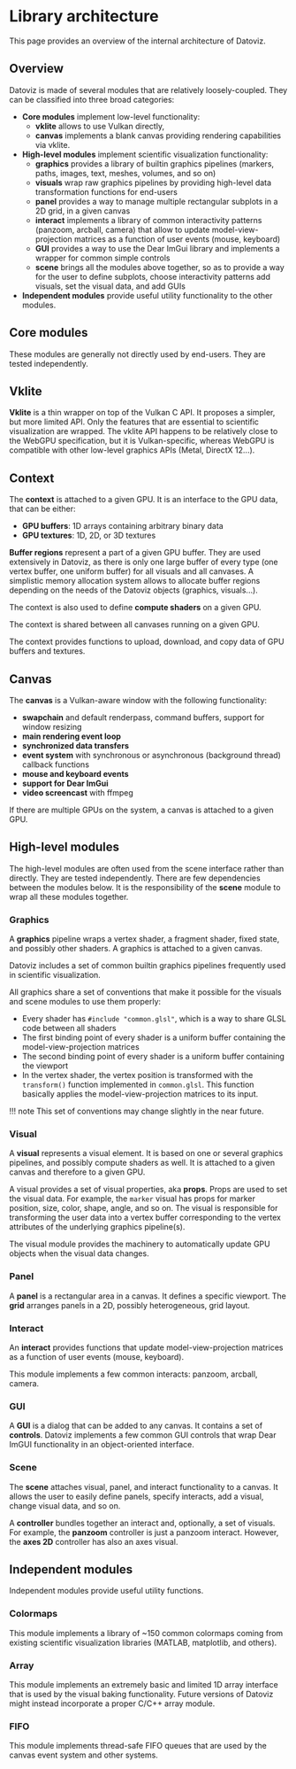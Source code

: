 # Library architecture

This page provides an overview of the internal architecture of Datoviz.



## Overview

Datoviz is made of several modules that are relatively loosely-coupled. They can be classified into three broad categories:

* **Core modules** implement low-level functionality:
    * **vklite** allows to use Vulkan directly,
    * **canvas** implements a blank canvas providing rendering capabilities via vklite.
* **High-level modules** implement scientific visualization functionality:
    * **graphics** provides a library of builtin graphics pipelines (markers, paths, images, text, meshes, volumes, and so on)
    * **visuals** wrap raw graphics pipelines by providing high-level data transformation functions for end-users
    * **panel** provides a way to manage multiple rectangular subplots in a 2D grid, in a given canvas
    * **interact** implements a library of common interactivity patterns (panzoom, arcball, camera) that allow to update model-view-projection matrices as a function of user events (mouse, keyboard)
    * **GUI** provides a way to use the Dear ImGui library and implements a wrapper for common simple controls
    * **scene** brings all the modules above together, so as to provide a way for the user to define subplots, choose interactivity patterns add visuals, set the visual data, and add GUIs
* **Independent modules** provide useful utility functionality to the other modules.


## Core modules

These modules are generally not directly used by end-users. They are tested independently.

## Vklite

**Vklite** is a thin wrapper on top of the Vulkan C API. It proposes a simpler, but more limited API. Only the features that are essential to scientific visualization are wrapped. The vklite API happens to be relatively close to the WebGPU specification, but it is Vulkan-specific, whereas WebGPU is compatible with other low-level graphics APIs (Metal, DirectX 12...).


## Context

The **context** is attached to a given GPU. It is an interface to the GPU data, that can be either:

* **GPU buffers**: 1D arrays containing arbitrary binary data
* **GPU textures**: 1D, 2D, or 3D textures

**Buffer regions** represent a part of a given GPU buffer. They are used extensively in Datoviz, as there is only one large buffer of every type (one vertex buffer, one uniform buffer) for all visuals and all canvases. A simplistic memory allocation system allows to allocate buffer regions depending on the needs of the Datoviz objects (graphics, visuals...).

The context is also used to define **compute shaders** on a given GPU.

The context is shared between all canvases running on a given GPU.

The context provides functions to upload, download, and copy data of GPU buffers and textures.


## Canvas

The **canvas** is a Vulkan-aware window with the following functionality:

* **swapchain** and default renderpass, command buffers, support for window resizing
* **main rendering event loop**
* **synchronized data transfers**
* **event system** with synchronous or asynchronous (background thread) callback functions
* **mouse and keyboard events**
* **support for Dear ImGui**
* **video screencast** with ffmpeg

If there are multiple GPUs on the system, a canvas is attached to a given GPU.


## High-level modules

The high-level modules are often used from the scene interface rather than directly. They are tested independently. There are few dependencies between the modules below. It is the responsibility of the **scene** module to wrap all these modules together.

### Graphics

A **graphics** pipeline wraps a vertex shader, a fragment shader, fixed state, and possibly other shaders. A graphics is attached to a given canvas.

Datoviz includes a set of common builtin graphics pipelines frequently used in scientific visualization.

All graphics share a set of conventions that make it possible for the visuals and scene modules to use them properly:

* Every shader has `#include "common.glsl"`, which is a way to share GLSL code between all shaders
* The first binding point of every shader is a uniform buffer containing the model-view-projection matrices
* The second binding point of every shader is a uniform buffer containing the viewport
* In the vertex shader, the vertex position is transformed with the `transform()` function implemented in `common.glsl`. This function basically applies the model-view-projection matrices to its input.

!!! note
    This set of conventions may change slightly in the near future.


### Visual

A **visual** represents a visual element. It is based on one or several graphics pipelines, and possibly compute shaders as well. It is attached to a given canvas and therefore to a given GPU.

A visual provides a set of visual properties, aka **props**. Props are used to set the visual data. For example, the `marker` visual has props for marker position, size, color, shape, angle, and so on. The visual is responsible for transforming the user data into a vertex buffer corresponding to the vertex attributes of the underlying graphics pipeline(s).

The visual module provides the machinery to automatically update GPU objects when the visual data changes.


### Panel

A **panel** is a rectangular area in a canvas. It defines a specific viewport. The **grid** arranges panels in a 2D, possibly heterogeneous, grid layout.


### Interact

An **interact** provides functions that update model-view-projection matrices as a function of user events (mouse, keyboard).

This module implements a few common interacts: panzoom, arcball, camera.


### GUI

A **GUI** is a dialog that can be added to any canvas. It contains a set of **controls**. Datoviz implements a few common GUI controls that wrap Dear ImGUI functionality in an object-oriented interface.


### Scene

The **scene** attaches visual, panel, and interact functionality to a canvas. It allows the user to easily define panels, specify interacts, add a visual, change visual data, and so on.

A **controller** bundles together an interact and, optionally, a set of visuals. For example, the **panzoom** controller is just a panzoom interact. However, the **axes 2D** controller has also an axes visual.


## Independent modules

Independent modules provide useful utility functions.

### Colormaps

This module implements a library of ~150 common colormaps coming from existing scientific visualization libraries (MATLAB, matplotlib, and others).


### Array

This module implements an extremely basic and limited 1D array interface that is used by the visual baking functionality. Future versions of Datoviz might instead incorporate a proper C/C++ array module.


### FIFO

This module implements thread-safe FIFO queues that are used by the canvas event system and other systems.
